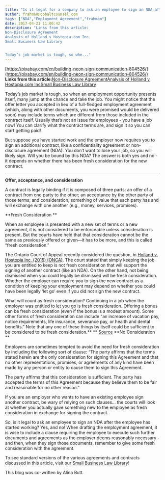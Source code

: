 ```yaml
---
title: "Is it legal for a company to ask an employee to sign an NDA after the employee has started working?"
author: frahman@cobaltcounsel.com
tags: ["NDA","Employment Agreement","frahman"]
date: 2017-04-21 11:00:42
description: "Links from this article:
Non-Disclosure Agreement
Analysis of Holland v Hostopia.com Inc
Small Business Law Library


Today’s job market is tough, so whe..."
---
```


[https://pixabay.com/en/building-neon-sign-communication-804526/](https://pixabay.com/en/building-neon-sign-communication-804526/)
**Links from this article:**[Non-Disclosure Agreement](https://clausehound.com/legal-contract/15656#!/document=)[Analysis of Holland v Hostopia.com Inc](http://www.canadianemploymentpensionlaw.com/termination/seeking-to-introduce-new-terms-of-employment-court-of-appeal-reminds-us-that-fresh-consideration-is/)[Small Business Law Library](https://clausehound.com/small-business-law-library/)

Today’s job market is tough, so when an employment opportunity presents itself, many jump at the chance and take the job. You might notice that the offer letter you accepted in lieu of a full-fledged employment agreement (which, along with other documents, you were promised would be delivered soon) may include terms which are different from those included in the contract itself. Usually that’s not an issue for employees - you have a job now! You can clarify what the contract terms are, and sign it so you can start getting paid!

 

But suppose you have started work and the employer now requires you to sign an additional contract, like a confidentiality agreement or non-disclosure agreement (NDA). You don’t want to lose your job, so you will likely sign. Will you be bound by this NDA? The answer is both yes and no - it depends on whether there has been fresh consideration for the new contract.
** **
**Offer, acceptance, and consideration**

A contract is legally binding if it is composed of three parts: an offer of a contract from one party to the other; an acceptance by the other party of those terms; and consideration, something of value that each party has and will exchange with one another (e.g., money, services, promises).

 

**Fresh Consideration  **

When an employee is presented with a new set of terms or a new agreement, it is not considered to be enforceable unless consideration is present. But the courts have held that that consideration cannot be the same as previously offered or given—it has to be more, and this is called “fresh consideration.”

 

The Ontario Court of Appeal recently considered the question, in [Holland v. Hostopia Inc. (2015) (ONCA)](http://www.canadianemploymentpensionlaw.com/termination/seeking-to-introduce-new-terms-of-employment-court-of-appeal-reminds-us-that-fresh-consideration-is/). The court stated that simply keeping the job you are entitled to keep is not fresh consideration that will support the signing of another contract (like an NDA). On the other hand, not being dismissed when you could legally be dismissed will be fresh consideration. Whether the employer can require you to sign the new contract as a condition of keeping your employment may depend on whether you could have been legally ‘let go’ even if you did not sign the new contract.

 

What will count as fresh consideration? Continuing in a job when the employer was entitled to let you go is fresh consideration. Offering a bonus can be fresh consideration (even if the bonus is a modest amount). Some other forms of fresh consideration can include “an increase of vacation pay, notice requirements, life insurance, severance pay, or health and dental benefits.” Note that any one of these things by itself could be sufficient to be considered to be fresh consideration.** **
[Source](https://pixabay.com/en/sign-stop-warning-stop-sign-symbol-1732791/)
**No Consideration **

Employers are sometimes tempted to avoid the need for fresh consideration by including the following sort of clause: “The party affirms that the terms stated herein are the only consideration for signing this Agreement and that no other representations, promises, or agreements of any kind have been made by any person or entity to cause them to sign this Agreement.

The party affirms that this consideration is sufficient. The party has accepted the terms of this Agreement because they believe them to be fair and reasonable for no other reason.”

 

If you are an employer who wants to have an existing employee sign another contract, be wary of relying on such clauses… the courts will look at whether you actually gave something new to the employee as fresh consideration in exchange for signing the contract.

 

So, is it legal to ask an employee to sign an NDA after the employee has started working? Yes, and no! When drafting the employment agreement, it is wise to include a clause requiring the employee to execute such further documents and agreements as the employer deems reasonably necessary - and then, when they sign those documents, remember to give some fresh consideration with the agreement.

 

To see standard versions of the various agreements and contracts discussed in this article, visit our [Small Business Law Library](https://clausehound.com/legal-contract/14918/#!/document=)!

 

This blog was co-written by Alina Butt.
